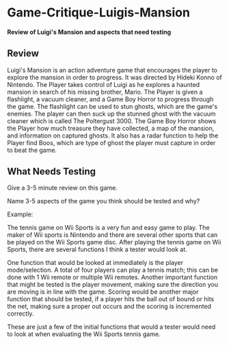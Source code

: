 # Game-Critique-Luigis-Mansion
#### Review of Luigi's Mansion and aspects that need testing

## Review

Luigi's Mansion is an action adventure game that encourages the player to explore the mansion in order to progress. It was directed by Hideki Konno of Nintendo. The Player takes control of Luigi as he explores a haunted mansion in search of his missing brother, Mario. The Player is given a flashlight, a vacuum cleaner, and a Game Boy Horror to progress through the game. The flashlight can be used to stun ghosts, which are the game's enemies. The player can then suck up the stunned ghost with the vacuum cleaner which is called The Poltergust 3000. The Game Boy Horror shows the Player how much treasure they have collected, a map of the mansion, and information on captured ghosts. It also has a radar function to help the Player find Boos, which are type of ghost the player must capture in order to beat the game.

## What Needs Testing

Give a 3-5 minute review on this game.

Name 3-5 aspects of the game you think should be tested and why?

Example: 

The tennis game on Wii Sports is a very fun and easy game to play. The maker of Wii sports is Nintendo and there are several other sports that can be played on the Wii Sports game disc. After playing the tennis game on Wii Sports, there are several functions I think a tester would look at.

One function that would be looked at immediately is the player mode/selection. A total of four players can play a tennis match; this can be done with 1 Wii remote or multiple Wii remotes. Another important function that might be tested is the player movement, making sure the direction you are moving is in line with the game.  Scoring would be another major function that should be tested, if a player hits the ball out of bound or hits the net, making sure a proper out occurs and the scoring is incremented correctly.

These are just a few of the initial functions that would a tester would need to look at when evaluating the Wii Sports tennis game. 
